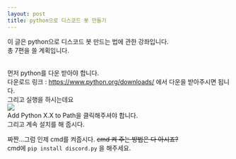 ```yaml
---
layout: post
title: python으로 디스코드 봇 만들기
---
```


이 글은 python으로 디스코드 봇 만드는 법에 관한 강좌입니다.<br>
총 7편을 쓸 계획입니다.<br><br>

먼저 python를 다운 받아야 합니다.<br>
다운로드 링크 : https://www.python.org/downloads/ 에서 다운을 받아주시면 됩니다.<br>
그리고 실행을 하시는데요<br>
<img src="https://docs.python.org/3/_images/win_installer.png"></img>
<br>
Add Python X.X to Path을 클릭해주셔야 합니다.<br>
그리고 계속 설치를 해 줍시다.<br>

짜짠...그럼 인제 cmd를 켜줍시다. ~~cmd 켜 주는 방법은 다 아시죠?~~<br>
cmd에 `pip install discord.py` 을 해주세요.<br>
